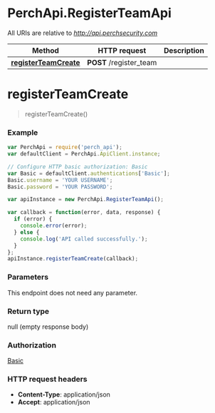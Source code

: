 # PerchApi.RegisterTeamApi

All URIs are relative to *http://api.perchsecurity.com*

Method | HTTP request | Description
------------- | ------------- | -------------
[**registerTeamCreate**](RegisterTeamApi.md#registerTeamCreate) | **POST** /register_team | 


<a name="registerTeamCreate"></a>
# **registerTeamCreate**
> registerTeamCreate()





### Example
```javascript
var PerchApi = require('perch_api');
var defaultClient = PerchApi.ApiClient.instance;

// Configure HTTP basic authorization: Basic
var Basic = defaultClient.authentications['Basic'];
Basic.username = 'YOUR USERNAME';
Basic.password = 'YOUR PASSWORD';

var apiInstance = new PerchApi.RegisterTeamApi();

var callback = function(error, data, response) {
  if (error) {
    console.error(error);
  } else {
    console.log('API called successfully.');
  }
};
apiInstance.registerTeamCreate(callback);
```

### Parameters
This endpoint does not need any parameter.

### Return type

null (empty response body)

### Authorization

[Basic](../README.md#Basic)

### HTTP request headers

 - **Content-Type**: application/json
 - **Accept**: application/json

